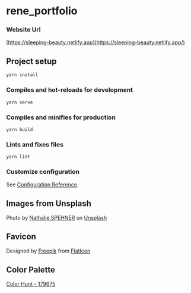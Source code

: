 # rene_portfolio

### Website Url
[https://sleeping-beauty.netlify.app](https://sleeping-beauty.netlify.app/)

## Project setup
```
yarn install
```

### Compiles and hot-reloads for development
```
yarn serve
```

### Compiles and minifies for production
```
yarn build
```

### Lints and fixes files
```
yarn lint
```

### Customize configuration
See [Configuration Reference](https://cli.vuejs.org/config/).


## Images from Unsplash
Photo by [Nathalie SPEHNER](https://unsplash.com/@nathalie_spehner?utm_source=unsplash&utm_medium=referral&utm_content=creditCopyText) on [Unsplash](https://unsplash.com/s/photos/baby-animals?utm_source=unsplash&utm_medium=referral&utm_content=creditCopyText)

## Favicon
Designed by [Freepik](https://www.flaticon.com/search?author_id=1) from [FlatIcon](https://www.flaticon.com)

## Color Palette
[Color Hunt - 179675](https://colorhunt.co/palette/179675)
